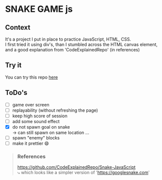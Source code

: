 # SNAKE GAME js

## Context

It's a project I put in place to practice JavaScript, HTML, CSS.  
I first tried it using div's, than I stumbled across the HTML canvas element, and a good explanation from 'CodeExplainedRepo' (in references)

## Try it

You can try this repo [here](https://htmlpreview.github.io/?https://github.com/BOAScripts/SnakeGame-JS-Canvas/blob/main/index.html)

## ToDo's  

- [ ] game over screen
- [ ] replayability (without refreshing the page)
- [ ] keep high score of session
- [ ] add some sound effect
- [x] do not spawn goal on snake  
-> can still spawn on same location ...
- [ ] spawn "enemy" blocks 
- [ ] make it prettier :smile:

> ### References
> https://github.com/CodeExplainedRepo/Snake-JavaScript  
> ⤷ which looks like a simpler version of 'https://googlesnake.com'
